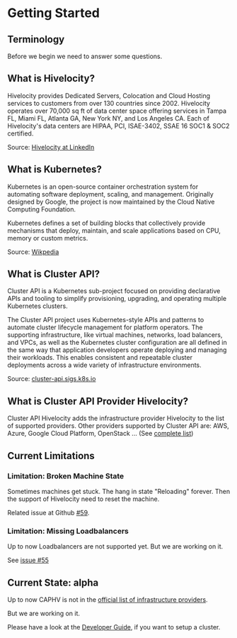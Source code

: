 # Getting Started

## Terminology

Before we begin we need to answer some questions.

## What is Hivelocity?

Hivelocity provides Dedicated Servers, Colocation and Cloud Hosting services to customers from over 130 countries since 2002. Hivelocity operates over 70,000 sq ft of data center space offering services in Tampa FL, Miami FL, Atlanta GA, New York NY, and Los Angeles CA. Each of Hivelocity's data centers are HIPAA, PCI, ISAE-3402, SSAE 16 SOC1 & SOC2 certified.

Source: [Hivelocity at LinkedIn](https://www.linkedin.com/company/hivelocity-hosting/)

## What is Kubernetes?

Kubernetes is an open-source container orchestration system for automating software deployment, scaling, and management. Originally designed by Google, the project is now maintained by the Cloud Native Computing Foundation.

Kubernetes defines a set of building blocks that collectively provide mechanisms that deploy, maintain, and scale applications based on CPU, memory or custom metrics.

Source: [Wikpedia](https://en.wikipedia.org/wiki/Kubernetes)

## What is Cluster API?

Cluster API is a Kubernetes sub-project focused on providing declarative APIs and tooling to simplify provisioning, upgrading, and operating multiple Kubernetes clusters.

The Cluster API project uses Kubernetes-style APIs and patterns to automate cluster lifecycle management for platform operators. The supporting infrastructure, like virtual machines, networks, load balancers, and VPCs, as well as the Kubernetes cluster configuration are all defined in the same way that application developers operate deploying and managing their workloads. This enables consistent and repeatable cluster deployments across a wide variety of infrastructure environments.

Source: [cluster-api.sigs.k8s.io](https://cluster-api.sigs.k8s.io/)

## What is Cluster API Provider Hivelocity?

Cluster API Hivelocity adds the infrastructure provider Hivelocity to the list of supported providers. Other providers supported by Cluster API are: AWS, Azure, Google Cloud Platform, OpenStack ... (See [complete list](https://cluster-api.sigs.k8s.io/reference/providers.html#infrastructure))


## Current Limitations

### Limitation: Broken Machine State

Sometimes machines get stuck. The hang in state "Reloading" forever. Then the support of Hivelocity
need to reset the machine.

Related issue at Github [#59](https://github.com/hivelocity/cluster-api-provider-hivelocity/issues/59).

### Limitation: Missing Loadbalancers

Up to now Loadbalancers are not supported yet. But we are working on it.

See [issue #55](https://github.com/hivelocity/cluster-api-provider-hivelocity/issues/55)

## Current State: alpha

Up to now CAPHV is not in the [official list of infrastructure providers](https://cluster-api.sigs.k8s.io/reference/providers.html#infrastructure).

But we are working on it.

Please have a look at the [Developer Guide](../developer/index.md), if you want to setup a cluster.
